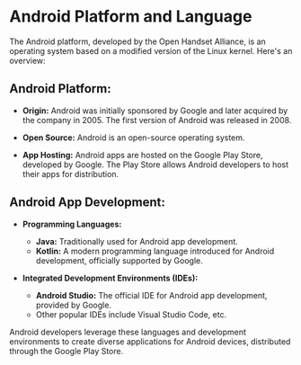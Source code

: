 # Android Platform and Language

The Android platform, developed by the Open Handset Alliance, is an operating system based on a modified version of the Linux kernel. Here's an overview:

## Android Platform:

- **Origin:** Android was initially sponsored by Google and later acquired by the company in 2005. The first version of Android was released in 2008.

- **Open Source:** Android is an open-source operating system.

- **App Hosting:** Android apps are hosted on the Google Play Store, developed by Google. The Play Store allows Android developers to host their apps for distribution.

## Android App Development:

- **Programming Languages:**

  - **Java:** Traditionally used for Android app development.
  - **Kotlin:** A modern programming language introduced for Android development, officially supported by Google.

- **Integrated Development Environments (IDEs):**
  - **Android Studio:** The official IDE for Android app development, provided by Google.
  - Other popular IDEs include Visual Studio Code, etc.

Android developers leverage these languages and development environments to create diverse applications for Android devices, distributed through the Google Play Store.
